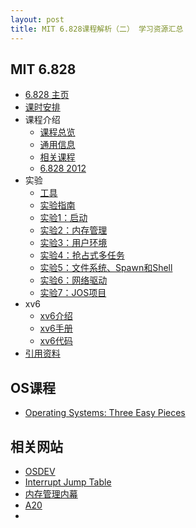 ```yaml
---
layout: post
title: MIT 6.828课程解析（二） 学习资源汇总
---
```


## MIT 6.828
* [6.828 主页](https://pdos.csail.mit.edu/6.828/2014/index.html)
* [课时安排](https://pdos.csail.mit.edu/6.828/2014/schedule.html)
* 课程介绍
  * [课程总览](https://pdos.csail.mit.edu/6.828/2014/overview.html)
  * [通用信息](https://pdos.csail.mit.edu/6.828/2014/general.html)
  * [相关课程](https://pdos.csail.mit.edu/6.828/2014/classes.html)
  * [6.828 2012](https://pdos.csail.mit.edu/6.828/2012/)
* 实验
  * [工具](https://pdos.csail.mit.edu/6.828/2014/tools.html)
  * [实验指南](https://pdos.csail.mit.edu/6.828/2014/labguide.html)
  * [实验1：启动](https://pdos.csail.mit.edu/6.828/2014/labs/lab1/)
  * [实验2：内存管理](https://pdos.csail.mit.edu/6.828/2014/labs/lab2/)
  * [实验3：用户环境](https://pdos.csail.mit.edu/6.828/2014/labs/lab3/)
  * [实验4：抢占式多任务](https://pdos.csail.mit.edu/6.828/2014/labs/lab4/)
  * [实验5：文件系统、Spawn和Shell](https://pdos.csail.mit.edu/6.828/2014/labs/lab5/)
  * [实验6：网络驱动](https://pdos.csail.mit.edu/6.828/2014/labs/lab6/)
  * [实验7：JOS项目](https://pdos.csail.mit.edu/6.828/2014/labs/lab7/)
* xv6
  * [xv6介绍](https://pdos.csail.mit.edu/6.828/2014/xv6.html)
  * [xv6手册](https://pdos.csail.mit.edu/6.828/2014/xv6.html)
  * [xv6代码](https://pdos.csail.mit.edu/6.828/2014/xv6.html)
* [引用资料](https://pdos.csail.mit.edu/6.828/2014/reference.html)

## OS课程
* [Operating Systems: Three Easy Pieces](http://pages.cs.wisc.edu/~remzi/OSTEP/)

## 相关网站
* [OSDEV](http://wiki.osdev.org/Main_Page)
* [Interrupt Jump Table](http://www.ctyme.com/intr/int.htm)
* [内存管理内幕](https://www.ibm.com/developerworks/cn/linux/l-memory/)
* [A20](https://www.win.tue.nl/~aeb/linux/kbd/A20.html)
* 
